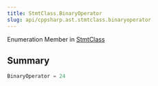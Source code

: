 ```yaml
---
title: StmtClass.BinaryOperator
slug: api/cppsharp.ast.stmtclass.binaryoperator
---
```

Enumeration Member in [StmtClass](/api/cppsharp/ast/stmtclass)

## Summary



```csharp
BinaryOperator = 24
```

